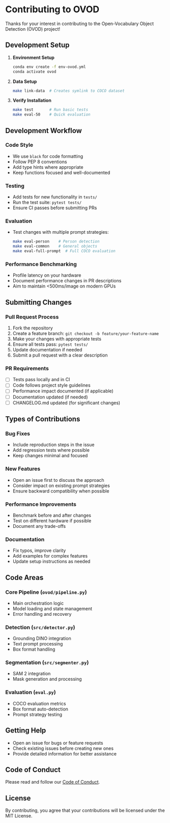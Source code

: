 # Contributing to OVOD

Thanks for your interest in contributing to the Open-Vocabulary Object Detection (OVOD) project! 

## Development Setup

1. **Environment Setup**
   ```bash
   conda env create -f env-ovod.yml
   conda activate ovod
   ```

2. **Data Setup**
   ```bash
   make link-data  # Creates symlink to COCO dataset
   ```

3. **Verify Installation**
   ```bash
   make test       # Run basic tests
   make eval-50    # Quick evaluation
   ```

## Development Workflow

### Code Style
- We use `black` for code formatting
- Follow PEP 8 conventions
- Add type hints where appropriate
- Keep functions focused and well-documented

### Testing
- Add tests for new functionality in `tests/`
- Run the test suite: `pytest tests/`
- Ensure CI passes before submitting PRs

### Evaluation
- Test changes with multiple prompt strategies:
  ```bash
  make eval-person    # Person detection
  make eval-common    # General objects  
  make eval-full-prompt  # Full COCO evaluation
  ```

### Performance Benchmarking
- Profile latency on your hardware
- Document performance changes in PR descriptions
- Aim to maintain <500ms/image on modern GPUs

## Submitting Changes

### Pull Request Process
1. Fork the repository
2. Create a feature branch: `git checkout -b feature/your-feature-name`
3. Make your changes with appropriate tests
4. Ensure all tests pass: `pytest tests/`
5. Update documentation if needed
6. Submit a pull request with a clear description

### PR Requirements
- [ ] Tests pass locally and in CI
- [ ] Code follows project style guidelines
- [ ] Performance impact documented (if applicable)
- [ ] Documentation updated (if needed)
- [ ] CHANGELOG.md updated (for significant changes)

## Types of Contributions

### Bug Fixes
- Include reproduction steps in the issue
- Add regression tests where possible
- Keep changes minimal and focused

### New Features
- Open an issue first to discuss the approach
- Consider impact on existing prompt strategies
- Ensure backward compatibility when possible

### Performance Improvements
- Benchmark before and after changes
- Test on different hardware if possible
- Document any trade-offs

### Documentation
- Fix typos, improve clarity
- Add examples for complex features
- Update setup instructions as needed

## Code Areas

### Core Pipeline (`ovod/pipeline.py`)
- Main orchestration logic
- Model loading and state management
- Error handling and recovery

### Detection (`src/detector.py`)
- Grounding DINO integration
- Text prompt processing
- Box format handling

### Segmentation (`src/segmenter.py`)
- SAM 2 integration
- Mask generation and processing

### Evaluation (`eval.py`)
- COCO evaluation metrics
- Box format auto-detection
- Prompt strategy testing

## Getting Help

- Open an issue for bugs or feature requests
- Check existing issues before creating new ones
- Provide detailed information for better assistance

## Code of Conduct

Please read and follow our [Code of Conduct](CODE_OF_CONDUCT.md).

## License

By contributing, you agree that your contributions will be licensed under the MIT License.